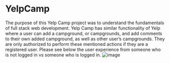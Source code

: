 # YelpCamp 

The purpose of this Yelp Camp project was to understand the fundamentals of full stack web development. Yelp Camp has similar functionality of Yelp where 
a user can add a campground, or campgrounds, and add comments to their own added campground, as well as other user’s campgrounds. They are only authorized 
to perform these mentioned actions if they are a registered user. Please see below the user experience from someone who is not logged in vs someone who is logged in. 
![image](https://user-images.githubusercontent.com/17749621/114780177-a7939e00-9d3c-11eb-8779-75ad5c5db647.png)
